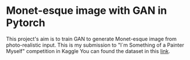# Monet-esque image with GAN in Pytorch

This project's aim is to train GAN to generate Monet-esque image from photo-realistic input.
This is my submission to "I`m Something of a Painter Myself" competition in Kaggle
You can found the dataset in this [link](https://www.kaggle.com/c/gan-getting-started/data).
